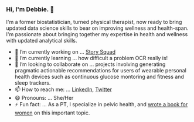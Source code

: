 ### Hi, I'm Debbie. 👋

I'm a former biostatistician, turned physical therapist, now ready to bring updated data science skills to bear on improving wellness and health-span. I'm passionate about bringing together my expertise in health and wellness with updated analytical skills.

- 🔭 I’m currently working on ... [Story Squad](https://www.storysquad.education/)
- 🌱 I’m currently learning ... how difficult a problem OCR really is!
- 👯 I’m looking to collaborate on ... projects involving generating pragmatic actionable recommendations for users of wearable personal health devices such as continuous glucose montoring and fitness and sleep trackers.
- 📫 How to reach me: ... [LinkedIn](https://www.linkedin.com/in/deborah-s-cohen/), [Twitter](https://twitter.com/DebbieCohenPT)
- 😄 Pronouns: ... She/Her
- ⚡ Fun fact: ... As a PT, I specialize in pelvic health, and [wrote a book for women](https://www.amazon.com/dp/1091829012?ref_=pe_3052080_397514860) on this important topic.
